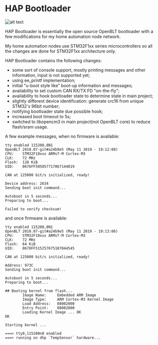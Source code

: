 # HAP Bootloader

![alt text](https://api.travis-ci.org/ubis/hap-bootloader.svg?branch=develop)

HAP Bootloader is essentially the open source OpenBLT bootloader with a few modifications
for my home automation node network.

My home automation nodes use STM32F1xx series microcontrollers so all the changes are
done for STM32F1xx architecture only.

HAP Bootloader contains the following changes:
* some sort of console support, mostly printing messages and other information, input is not supported yet;
* using ee_printf implementation;
* initial "u-boot style like" boot-up information and messages;
* availability to set custom CAN RX/TX FD "on-the-fly";
* availability to hook bootloader state to determine state in main project;
* slightly different device identification: generate crc16 from unique STM32's 96bit number;
* notifying bootloader state due possible hook;
* increased boot timeout to 5s;
* switched to libopencm3 in main project(not OpenBLT core) to reduce flash/sram usage.

A few example messages, when no firmware is available:
```
tty enabled 115200,8N1
OpenBLT 2018.07-git#a24b9e5 (May 11 2019 - 19:12:08)
CPU:    STM32F10xxx ARMv7-M Cortex-M3
CLK:    72 MHz
Flash:  128 KiB
UID:    0676FF505057717067144019

CAN at 125000 bit/s initialized, ready!

Device address: 2634
Sending boot init command...

Autoboot in 5 seconds...
Preparing to boot...

Failed to verify checksum!
```

and once firmware is available:

```
tty enabled 115200,8N1
OpenBLT 2018.07-git#a24b9e5 (May 11 2019 - 19:13:06)
CPU:    STM32F10xxx ARMv7-M Cortex-M3
CLK:    72 MHz
Flash:  64 KiB
UID:    0670FF515257675187044545

CAN at 125000 bit/s initialized, ready!

Address: 973C
Sending boot init command...

Autoboot in 5 seconds...
Preparing to boot...

## Booting kernel from flash...
        Image Name:     Embedded ARM Image
        Image Type:     ARM Cortex-M3 Kernel Image
        Load Address:   08002000
        Entry Point:    08002000
        Loading Kernel Image ... OK
OK

Starting kernel ...

===> tty0,115200n8 enabled
===> running on dhp `TempSensor` hardware...
```
